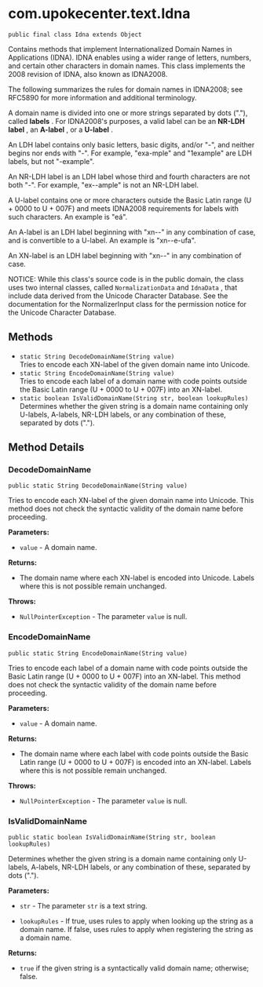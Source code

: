 # com.upokecenter.text.Idna

    public final class Idna extends Object

<p>Contains methods that implement Internationalized Domain Names in
 Applications (IDNA). IDNA enables using a wider range of letters,
 numbers, and certain other characters in domain names. This class
 implements the 2008 revision of IDNA, also known as IDNA2008. </p>
 <p>The following summarizes the rules for domain names in IDNA2008;
 see RFC5890 for more information and additional terminology. </p>
 <p>A domain name is divided into one or more strings separated by
 dots ("."), called <b>labels</b> . For IDNA2008's purposes, a valid
 label can be an <b>NR-LDH label</b> , an <b>A-label</b> , or a
 <b>U-label</b> . </p> <p>An LDH label contains only basic letters,
 basic digits, and/or "-", and neither begins nor ends with "-". For
 example, "exa-mple" and "1example" are LDH labels, but not
 "-example". </p> <p>An NR-LDH label is an LDH label whose third and
 fourth characters are not both "-". For example, "ex--ample" is not
 an NR-LDH label. </p> <p>A U-label contains one or more characters
 outside the Basic Latin range (U + 0000 to U + 007F) and meets IDNA2008
 requirements for labels with such characters. An example is
 "eá". </p> <p>An A-label is an LDH label beginning with "xn--"
 in any combination of case, and is convertible to a U-label. An
 example is "xn--e-ufa". </p> <p>An XN-label is an LDH label beginning
 with "xn--" in any combination of case. </p> <p>NOTICE: While this
 class's source code is in the public domain, the class uses two
 internal classes, called <code>NormalizationData</code> and <code>IdnaData</code>
 , that include data derived from the Unicode Character Database. See
 the documentation for the NormalizerInput class for the permission
 notice for the Unicode Character Database. </p>

## Methods

* `static String DecodeDomainName​(String value)`<br>
 Tries to encode each XN-label of the given domain name into Unicode.
* `static String EncodeDomainName​(String value)`<br>
 Tries to encode each label of a domain name with code points outside the
 Basic Latin range (U + 0000 to U + 007F) into an XN-label.
* `static boolean IsValidDomainName​(String str,
                 boolean lookupRules)`<br>
 Determines whether the given string is a domain name containing only
 U-labels, A-labels, NR-LDH labels, or any combination of these,
 separated by dots (".").

## Method Details

### DecodeDomainName
    public static String DecodeDomainName​(String value)
Tries to encode each XN-label of the given domain name into Unicode. This
 method does not check the syntactic validity of the domain name
 before proceeding.

**Parameters:**

* <code>value</code> - A domain name.

**Returns:**

* The domain name where each XN-label is encoded into Unicode. Labels
 where this is not possible remain unchanged.

**Throws:**

* <code>NullPointerException</code> - The parameter <code>value</code> is null.

### EncodeDomainName
    public static String EncodeDomainName​(String value)
Tries to encode each label of a domain name with code points outside the
 Basic Latin range (U + 0000 to U + 007F) into an XN-label. This method
 does not check the syntactic validity of the domain name before
 proceeding.

**Parameters:**

* <code>value</code> - A domain name.

**Returns:**

* The domain name where each label with code points outside the Basic
 Latin range (U + 0000 to U + 007F) is encoded into an XN-label. Labels
 where this is not possible remain unchanged.

**Throws:**

* <code>NullPointerException</code> - The parameter <code>value</code> is null.

### IsValidDomainName
    public static boolean IsValidDomainName​(String str, boolean lookupRules)
Determines whether the given string is a domain name containing only
 U-labels, A-labels, NR-LDH labels, or any combination of these,
 separated by dots (".").

**Parameters:**

* <code>str</code> - The parameter <code>str</code> is a text string.

* <code>lookupRules</code> - If true, uses rules to apply when looking up the string
 as a domain name. If false, uses rules to apply when registering the
 string as a domain name.

**Returns:**

* <code>true</code> if the given string is a syntactically valid domain
 name; otherwise; false.

